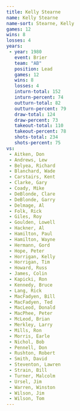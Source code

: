 ```yaml
---
title: Kelly Stearne
name: Kelly Stearne
name-sort: Stearne, Kelly
games: 12
wins: 8
losses: 4
years:
 - year: 1980
   event: Brier
   team: "AB"
   position: Lead
   games: 12
   wins: 8
   losses: 4
   inturn-total: 152
   inturn-percent: 74
   outturn-total: 82
   outturn-percent: 79
   draw-total: 124
   draw-percent: 73
   takeout-total: 110
   takeout-percent: 78
   shots-total: 234
   shots-percent: 75
vs:
 - Aitken, Don
 - Andrews, Lew
 - Belyea, Richard
 - Blanchard, Wade
 - Carstairs, Kent
 - Clarke, Gary
 - Coady, Mike
 - DeBlonde, Clare
 - DeBlonde, Garry
 - Delmage, Al
 - Folk, Rick
 - Giles, Roy
 - Goulden, Lowell
 - Hackner, Al
 - Hamilton, Paul
 - Hamilton, Wayne
 - Hermann, Gord
 - Hope, Peter
 - Horrigan, Kelly
 - Horrigan, Tim
 - Howard, Russ
 - James, Colin
 - Kapicki, Ron
 - Kennedy, Bruce
 - Lang, Rick
 - MacFadyen, Bill
 - MacFadyen, Ted
 - MacLeod, Donald
 - MacPhee, Peter
 - McLeod, Brian
 - Merkley, Larry
 - Mills, Ron
 - Morris, Earle
 - Nichol, Bob
 - Pennell, Don
 - Rushton, Robert
 - Smith, David
 - Steventon, Lawren
 - Strain, Bill
 - Turner, Malcolm
 - Ursel, Jim
 - Warren, Winston
 - Wilson, Jim
 - Wilson, Tom
---
```

